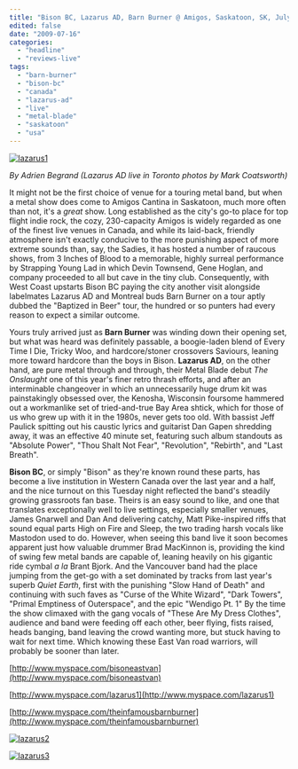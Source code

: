```yaml
---
title: "Bison BC, Lazarus AD, Barn Burner @ Amigos, Saskatoon, SK, July 14, 2009"
edited: false
date: "2009-07-16"
categories:
  - "headline"
  - "reviews-live"
tags:
  - "barn-burner"
  - "bison-bc"
  - "canada"
  - "lazarus-ad"
  - "live"
  - "metal-blade"
  - "saskatoon"
  - "usa"
---
```


[![lazarus1](http://www.hellbound.ca/wp-content/uploads/2009/07/lazarus1.jpg "lazarus1")](http://www.hellbound.ca/wp-content/uploads/2009/07/lazarus1.jpg)

_By Adrien Begrand (Lazarus AD live in Toronto photos by Mark Coatsworth)_

It might not be the first choice of venue for a touring metal band, but when a metal show does come to Amigos Cantina in Saskatoon, much more often than not, it's a _great_ show. Long established as the city's go-to place for top flight indie rock, the cozy, 230-capacity Amigos is widely regarded as one of the finest live venues in Canada, and while its laid-back, friendly atmosphere isn't exactly conducive to the more punishing aspect of more extreme sounds than, say, the Sadies, it has hosted a number of raucous shows, from 3 Inches of Blood to a memorable, highly surreal performance by Strapping Young Lad in which Devin Townsend, Gene Hoglan, and company proceeded to all but cave in the tiny club. Consequently, with West Coast upstarts Bison BC paying the city another visit alongside labelmates Lazarus AD and Montreal buds Barn Burner on a tour aptly dubbed the "Baptized in Beer" tour, the hundred or so punters had every reason to expect a similar outcome.

Yours truly arrived just as **Barn Burner** was winding down their opening set, but what was heard was definitely passable, a boogie-laden blend of Every Time I Die, Tricky Woo, and hardcore/stoner crossovers Saviours, leaning more toward hardcore than the boys in Bison. **Lazarus AD**, on the other hand, are pure metal through and through, their Metal Blade debut _The Onslaught_ one of this year's finer retro thrash efforts, and after an interminable changeover in which an unnecessarily huge drum kit was painstakingly obsessed over, the Kenosha, Wisconsin foursome hammered out a workmanlike set of tried-and-true Bay Area shtick, which for those of us who grew up with it in the 1980s, never gets too old. With bassist Jeff Paulick spitting out his caustic lyrics and guitarist Dan Gapen shredding away, it was an effective 40 minute set, featuring such album standouts as "Absolute Power", "Thou Shalt Not Fear", "Revolution", "Rebirth", and "Last Breath".

**Bison BC**, or simply "Bison" as they're known round these parts, has become a live institution in Western Canada over the last year and a half, and the nice turnout on this Tuesday night reflected the band's steadily growing grassroots fan base. Theirs is an easy sound to like, and one that translates exceptionally well to live settings, especially smaller venues, James Gnarwell and Dan And delivering catchy, Matt Pike-inspired riffs that sound equal parts High on Fire and Sleep, the two trading harsh vocals like Mastodon used to do. However, when seeing this band live it soon becomes apparent just how valuable drummer Brad MacKinnon is, providing the kind of swing few metal bands are capable of, leaning heavily on his gigantic ride cymbal _a la_ Brant Bjork. And the Vancouver band had the place jumping from the get-go with a set dominated by tracks from last year's superb _Quiet Earth_, first with the punishing "Slow Hand of Death" and continuing with such faves as "Curse of the White Wizard", "Dark Towers", "Primal Emptiness of Outerspace", and the epic "Wendigo Pt. 1" By the time the show climaxed with the gang vocals of "These Are My Dress Clothes", audience and band were feeding off each other, beer flying, fists raised, heads banging, band leaving the crowd wanting more, but stuck having to wait for next time. Which knowing these East Van road warriors, will probably be sooner than later.

[http://www.myspace.com/bisoneastvan](http://www.myspace.com/bisoneastvan)

[http://www.myspace.com/lazarus1](http://www.myspace.com/lazarus1)

[http://www.myspace.com/theinfamousbarnburner](http://www.myspace.com/theinfamousbarnburner)

[![lazarus2](http://www.hellbound.ca/wp-content/uploads/2009/07/lazarus2.jpg "lazarus2")](http://www.hellbound.ca/wp-content/uploads/2009/07/lazarus2.jpg)

[![lazarus3](http://www.hellbound.ca/wp-content/uploads/2009/07/lazarus3.jpg "lazarus3")](http://www.hellbound.ca/wp-content/uploads/2009/07/lazarus3.jpg)

